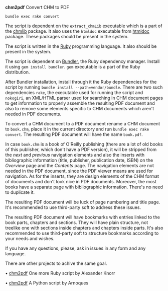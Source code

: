 **chm2pdf** Convert CHM to PDF

~~~~
bundle exec rake convert
~~~~

The script is dependent on the `extract_chmLib` executable which is a part of the [chmlib](http://www.jedrea.com/chmlib) package. It also uses the `htmldoc` executable from [htmldoc](https://www.msweet.org/htmldoc) package. These packages should be present in the system.

The script is written in the [Ruby](https://www.ruby-lang.org) programming language. It also should be present in the system.

The script is dependent on [Bundler](https://bundler.io), the Ruby dependency manager. Install it using `gem install bundler`. `gem` executable is a part of the Ruby distribution.

After Bundler installation, install through it the Ruby dependencies for the script by running `bundle install --path=vendor/bundle`. There are two such dependencies `rake`, the executable used for running the script and `nokogiri`, an XML/HTML parser used for searching in CHM document pages to get information to properly assemble the resulting PDF document and also to remove some elements specific to CHM documents which aren't needed in PDF documents.

To convert a CHM document to a PDF document rename a CHM document to `book.chm`, place it in the current directory and run `bundle exec rake convert`. The resulting PDF document will have the name `book.pdf`.

In case `book.chm` is a book of O'Reilly publishing (there are a lot of old books of this publisher, which don't have a PDF version), it will be stripped from the _next_ and _previous_ navigation elements and also the inserts with bibliographic information (title, publisher, publication date, ISBN) on the _Overview_ page and the _Contents_ page. The navigation elements are not needed in the PDF document, since the PDF viewer means are used for navigation. As for the inserts, they are design elements of the CHM format of documents and don't look nice in PDF documents. Moreover, the most books have a separate page with bibliographic information. There's no need to duplicate it.

The resulting PDF document will be luck of page numbering and title page. It's recommended to use third-party soft to address these issues.

The resulting PDF document will have bookmarks with entries linked to the book parts, chapters and sections. They will have plain structure, not treelike one with sections inside chapters and chapters inside parts. It's also recommended to use third-party soft to structure bookmarks according to your needs and wishes.

If you have any questions, please, ask in issues in any form and any language.

There are other projects to achive the same goal.

• [chm2pdf](https://github.com/opexxx/chm2pdf) One more Ruby script by Alexander Knorr

• [chm2pdf](https://github.com/Arnoques/chm2pdf) A Python script by Arnoques
